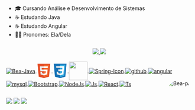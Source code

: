 
* 🎓 Cursando Análise e Desenvolvimento de Sistemas 
* ☕ Estudando Java 
* ☕ Estudando Angular 
* 👩🏻 Pronomes: Ela/Dela

##
<div align="center">
  <a href="https://github.com/beamoreli">
  <img height="145em" src="https://github-readme-stats.vercel.app/api?username=beamoreli&show_icons=true&theme=moltack&include_all_commits=true&count_private=true"/>
  <img height="145em" src="https://github-readme-stats.vercel.app/api/top-langs/?username=beamoreli&layout=compact&langs_count=7&theme=moltack"/>
</div>
  
  
 <div style="display: inline_block"><br>
 <img align="center" alt="Bea-Java" height="50" width="50" <img src="https://cdn.jsdelivr.net/gh/devicons/devicon/icons/java/java-original.svg" />
 <img align="center" alt="Bea-HTML" height="40" width="40" src="https://raw.githubusercontent.com/devicons/devicon/master/icons/html5/html5-original.svg"/>
 <img align="center" alt="Bea-CSS" height="40" width="40" src="https://raw.githubusercontent.com/devicons/devicon/master/icons/css3/css3-original.svg"/>
 <img align="center" height="50" width="50" src="https://user-images.githubusercontent.com/7853266/44114706-9c72dd08-9fd1-11e8-8d9d-6d9d651c75ad.png"/>
 <img align="center" alt="Spring-Icon" height="50" width="50" src="https://1.bp.blogspot.com/-trIS3Iz94SE/YIr3iwBC23I/AAAAAAAAtVQ/oieBThHJU3wPJkGOATDSvi6RySwlowM5ACLcBGAsYHQ/s452/spring-logo.png"/>
<img align="center" alt="github" height="50" width="50" src="https://cdn.discordapp.com/attachments/952556720419401791/959219056571985990/pngegg.png" />
<img align="center" alt="angular" height="50" width="50" src="https://cdn.jsdelivr.net/gh/devicons/devicon/icons/angularjs/angularjs-original.svg" />
 <img align="center" alt="mysql" height="50" width="50" src="https://cdn.jsdelivr.net/gh/devicons/devicon/icons/mysql/mysql-original.svg" />
<img align="center" alt="Bootstrap" height="50" width="50" src="https://cdn.jsdelivr.net/gh/devicons/devicon/icons/bootstrap/bootstrap-original.svg"/>
<img align="center" alt="NodeJs" height="50" width="50" src="https://cdn.jsdelivr.net/gh/devicons/devicon/icons/nodejs/nodejs-original.svg" />
<img align="center" alt="Js" height="50" width="50" src="https://cdn.jsdelivr.net/gh/devicons/devicon/icons/javascript/javascript-original.svg" />
<img align="center" alt="React" height="50" width="50"src="https://cdn.jsdelivr.net/gh/devicons/devicon/icons/react/react-original.svg" />
 <img align="center" alt="Ts" height="50" width="50" src="https://cdn.jsdelivr.net/gh/devicons/devicon/icons/typescript/typescript-original.svg" />
          
          
          
           
          
          
       
            
  

    
  
  <img align="right" alt="Bea-pic" height="150" style="border-radius:50px;" src="https://i.picasion.com/pic92/146676cea1c33784eed10dbde0c49b37.gif">
</div>

   ##
 
<div> 
 
  <a href="https://instagram.com/beamoreli" target="_blank"><img src="https://img.shields.io/badge/-Instagram-%23E4405F?style=for-the-badge&logo=instagram&logoColor=white" target="_blank"></a>
  <a href = "mailto:beatrizmoreli.01@gmail.com"><img src="https://img.shields.io/badge/-Gmail-%23333?style=for-the-badge&logo=gmail&logoColor=white" target="_blank"></a>
  <a href="https://www.linkedin.com/in/beamoreli" target="_blank"><img src="https://img.shields.io/badge/-LinkedIn-%230077B5?style=for-the-badge&logo=linkedin&logoColor=white" target="_blank"></a> 

  
  
  
 
